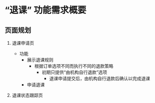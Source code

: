 # “退课” 功能需求概要

## 页面规划

1. 退课申请页
	* 功能
		* 展示退课规则
			* 根据订单选项不同而执行不同的退款策略
				* 初期只提供“由机构自行退款”选项
					* 退课申请提交后，由机构自行退款后确认以完成退课
		* 申请退课

2. 退课状态跟踪页
<!--stackedit_data:
eyJoaXN0b3J5IjpbLTE2ODM2NjEyMDhdfQ==
-->